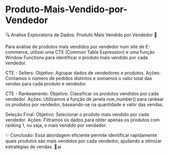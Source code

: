 # Produto-Mais-Vendido-por-Vendedor
🔍 Análise Exploratória de Dados: Produto Mais Vendido por Vendedor 🚀

Para análise de produtos mais vendidos por vendedor num site de E-commerce, utilizei uma CTE (Common Table Expression) e uma função Window Functions para identificar o produto mais vendido por cada vendedor.

CTE - Sellers:
Objetivo: Agrupar dados de vendedores e produtos.
Ações: Contamos o número de pedidos distintos e somamos o valor total das vendas para cada produto e vendedor.

CTE - Rankeamento:
Objetivo: Classificar os produtos vendidos por cada vendedor.
Ações: Utilizamos a função de janela row_number() para rankear os produtos por vendedor, baseando-se na quantidade e valor das vendas.

Seleção Final:
Objetivo: Selecionar o produto mais vendido por cada vendedor.
Ações: Filtramos os dados para obter apenas os produtos com ranking 1, ou seja, o mais vendido por vendedor.

✨ Conclusão: Essa abordagem eficiente permite identificar rapidamente quais produtos são mais vendidos por cada vendedor, ajudando a otimizar estratégias de vendas. 🚀📊

